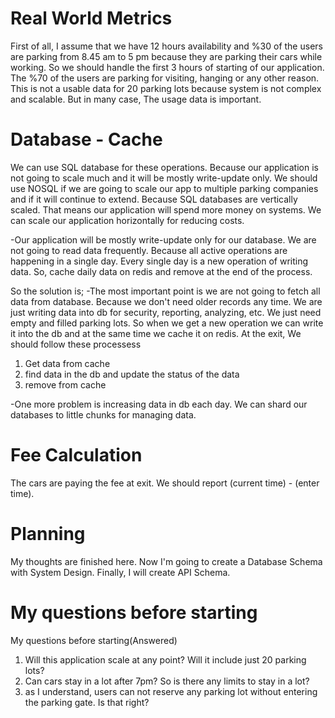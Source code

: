 # Real World Metrics
First of all, I assume that we have 12 hours availability and %30 of the users are parking from 8.45 am to 5 pm
because they are parking their cars while working. So we should handle the first 3 hours of starting of our application.
The %70 of the users are parking for visiting, hanging or any other reason.
This is not a usable data for 20 parking lots because system is not complex and scalable. But in many case, The usage data is important.

# Database - Cache
We can use SQL database for these operations. Because our application is not going to scale much and it will be mostly write-update only. We should use NOSQL if we are going to scale
our app to multiple parking companies and if it will continue to extend. Because SQL databases are vertically scaled. That means our application will spend more money
on systems. We can scale our application horizontally for reducing costs.

-Our application will be mostly write-update only for our database. We are not going to read data frequently.
Because all active operations are happening in a single day. Every single day is a new operation of writing data. So, cache daily data on redis and remove at the end of the process.

So the solution is;
-The most important point is we are not going to fetch all data from database. Because we don't need older records any time.
We are just writing data into db for security, reporting, analyzing, etc. We just need empty and filled parking lots.
So when we get a new operation we can write it into the db and at the same time we cache it on redis.
At the exit, We should follow these processess

1. Get data from cache
2. find data in the db and update the status of the data
3. remove from cache

-One more problem is increasing data in db each day. We can shard our databases to little chunks for managing data.

# Fee Calculation
The cars are paying the fee at exit. We should report (current time) - (enter time).

# Planning
My thoughts are finished here. Now I'm going to create a Database Schema with System Design. Finally, I will create API Schema.

# My questions before starting
My questions before starting(Answered)
1) Will this application scale at any point? Will it include just 20 parking lots?
2) Can cars stay in a lot after 7pm? So is there any limits to stay in a lot?
3) as I understand, users can not reserve any parking lot without entering the parking gate. Is that right?